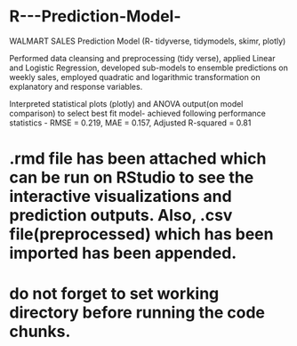 # R---Prediction-Model-
WALMART SALES Prediction Model (R- tidyverse, tidymodels, skimr, plotly)

Performed data cleansing and preprocessing (tidy verse), applied Linear and Logistic Regression, developed sub-models to ensemble predictions on weekly sales, employed quadratic and logarithmic transformation on explanatory and response variables.

Interpreted statistical plots (plotly) and ANOVA output(on model comparison) to select best fit model- achieved following performance statistics - RMSE = 0.219, MAE = 0.157, Adjusted R-squared = 0.81

# .rmd file has been attached which can be run on RStudio to see the interactive visualizations and prediction outputs. Also, .csv file(preprocessed) which has been imported has been appended. 
# do not forget to set working directory before running the code chunks.
